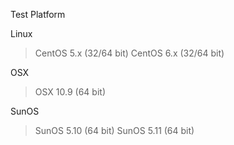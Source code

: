 Test Platform

Linux
> CentOS 5.x (32/64 bit)
> CentOS 6.x (32/64 bit)

OSX
> OSX 10.9 (64 bit)

SunOS
> SunOS 5.10 (64 bit)
> SunOS 5.11 (64 bit)